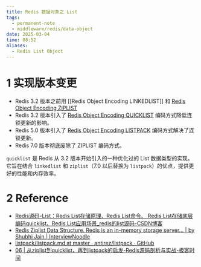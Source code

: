```yaml
---
title: Redis 数据对象之 List
tags:
  - permanent-note
  - middleware/redis/data-object
date: 2025-03-04
time: 08:52
aliases:
  - Redis List Object
---
```

# 1 实现版本变更

* Redis 3.2 版本之前用 [[Redis Object Encoding LINKEDLIST]] 和 [Redis Object Encoding ZIPLIST](Redis%20Object%20Encoding%20ZIPLIST.md)
* Redis 3.2 版本引入了 [Redis Object Encoding QUICKLIST](Redis%20Object%20Encoding%20QUICKLIST.md) 编码方式降低连锁更新的影响。
* Redis 5.0 版本引入了 [Redis Object Encoding LISTPACK](Redis%20Object%20Encoding%20LISTPACK.md) 编码方式解决了连锁更新。
* Redis 7.0 版本彻底废除了 ZIPLIST 编码方式。

`quicklist` 是 Redis 从 3.2 版本开始引入的一种优化过的 List 数据类型的实现。它旨在结合 `linkedlist` 和 `ziplist`（7.0 以后替换为 `listpack`）的优点，提供更好的性能和内存效率。

# 2 Reference
* [Redis源码-List：Redis List存储原理、Redis List命令、 Redis List存储底层编码quicklist、Redis List应用场景\_redis的list源码-CSDN博客](https://blog.csdn.net/qq_41929714/article/details/126342953)
* [Redis Ziplist Data Structure. Redis is an in-memory storage server… \| by Shubhi Jain \| InterviewNoodle](https://interviewnoodle.com/redis-ziplist-data-structure-23c8e7e3266d)
* [listpack/listpack.md at master · antirez/listpack · GitHub](https://github.com/antirez/listpack/blob/master/listpack.md)
* [06 \| 从ziplist到quicklist，再到listpack的启发-Redis源码剖析与实战-极客时间](https://time.geekbang.org/column/article/405387)